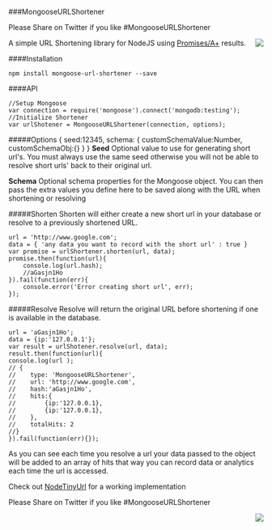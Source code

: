 ###MongooseURLShortener

Please Share on Twitter if you like #MongooseURLShortener

<a href="https://twitter.com/intent/tweet?hashtags=MongooseURLShortener&amp;&amp;text=Check%20out%20this%20repo%20on%20github&amp;tw_p=tweetbutton&amp;url=https%3A%2F%2Fgithub.com%2Fdropshape&amp;via=dropshape" style="float:right">
<img src="https://raw.github.com/dropshape/MongooseURLShortener/master/twittershare.png">
</a>

A simple URL Shortening library for NodeJS using [Promises/A+](http://promises-aplus.github.io/promises-spec/) results.

####Installation

    npm install mongoose-url-shortener --save

####API
    
    //Setup Mongoose
    var connection = require('mongoose').connect('mongodb:testing');
    //Initialize Shortener
    var urlShotener = MongooseURLShortener(connection, options);

#####Options
    {
        seed:12345,
        schema: {
            customSchemaValue:Number,
            customSchemaObj:{}
        }
    }
**Seed**
Optional value to use for generating short url's. You must always use the same seed otherwise you will not be able to resolve short urls' back to their original url.

**Schema**
Optional schema properties for the Mongoose object. You can then pass the extra values you define here to be saved along with the URL when shortening or resolving

#####Shorten
Shorten will either create a new short url in your database or resolve to a previously shortened URL.

    url = 'http://www.google.com';
    data = { 'any data you want to record with the short url' : true }
    var promise = urlShortener.shorten(url, data);
    promise.then(function(url){
        console.log(url.hash);
        //aGasjn1Ho
    }).fail(function(err){
        console.error('Error creating short url', err);
    });

#####Resolve
Resolve will return the original URL before shortening if one is available in the database.

    url = 'aGasjn1Ho';
    data = {ip:'127.0.0.1'};
    var result = urlShotener.resolve(url, data);
    result.then(function(url){
    console.log(url );
    // { 
    //    type: 'MongooseURLShortener', 
    //    url: 'http://www.google.com', 
    //    hash:'aGasjn1Ho',
    //    hits:{
    //        {ip:'127.0.0.1},
    //        {ip:'127.0.0.1},
    //    },
    //    totalHits: 2
    //}
    }).fail(function(err){});

As you can see each time you resolve a url your data passed to the object will be added to an array of hits that way you can record data or analytics each time the url is accessed. 

Check out [NodeTinyUrl](https://github.com/dropshape/NodeTinyUrl) for a working implementation

Please Share on Twitter if you like #MongooseURLShortener

<a href="https://twitter.com/intent/tweet?hashtags=MongooseURLShortener&amp;&amp;text=Check%20out%20this%20repo%20on%20github&amp;tw_p=tweetbutton&amp;url=https%3A%2F%2Fgithub.com%2Fdropshape&amp;via=dropshape" style="float:right">
<img src="https://raw.github.com/dropshape/MongooseURLShortener/master/twittershare.png">
</a>
